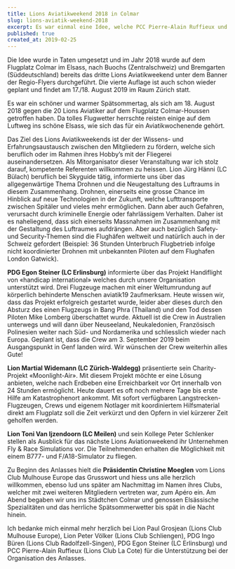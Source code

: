 ```yaml
---
title: Lions Aviatikweekend 2018 in Colmar
slug: lions-aviatik-weekend-2018
excerpt: Es war einmal eine Idee, welche PCC Pierre-Alain Ruffieux und ich nach einer Governorratssitzung besprochen haben. Sie kam auf, weil wir wissen, dass der Lions Club zahlreiche Mitglieder hat, welche sich beruflich oder im Rahmen eines Hobbys mit der Aviatik auseinandersetzen.
published: true
created_at: 2019-02-25
---
```


Die Idee wurde in Taten umgesetzt und im Jahr 2018 wurde auf dem Flugplatz Colmar im Elsass, nach Buochs (Zentralschweiz) und Bremgarten (Süddeutschland) bereits das dritte Lions Aviatikweekend unter dem Banner der Regio-Flyers durchgeführt. Die vierte Auflage ist auch schon wieder geplant und findet am 17./18. August 2019 im Raum Zürich statt.

Es war ein schöner und warmer Spätsommertag, als sich am 18. August 2018 gegen die 20 Lions Aviatiker auf dem Flugplatz Colmar-Houssen getroffen haben. Da tolles Flugwetter herrschte reisten einige auf dem Luftweg ins schöne Elsass, wie sich das für ein Aviatikwochenende gehört.

Das Ziel des Lions Aviatikweekends ist der der Wissens- und Erfahrungsaustausch zwischen den Mitgliedern zu fördern, welche sich beruflich oder im Rahmen ihres Hobby’s mit der Fliegerei auseinandersetzen. Als Mitorganisator dieser Veranstaltung war ich stolz darauf, kompetente Referenten willkommen zu heissen.
Lion Jürg Hänni (LC Bülach) beruflich bei Skyguide tätig, informierte uns über das allgegenwärtige Thema Drohnen und die Neugestaltung des Luftraums in diesem Zusammenhang. Drohnen, einerseits eine grosse Chance im Hinblick auf neue Technologien in der Zukunft, welche Lufttransporte zwischen Spitäler und vieles mehr ermöglichen. Dann aber auch Gefahren, verursacht durch kriminelle Energie oder fahrlässigem Verhalten. Daher ist es naheliegend, dass sich einerseits Massnahmen im Zusammenhang mit der Gestaltung des Luftraumes aufdrängen. Aber auch bezüglich Safety- und Security-Themen sind die Flughäfen weltweit und natürlich auch in der Schweiz gefordert (Beispiel: 36 Stunden Unterbruch Flugbetrieb infolge nicht koordinierter Drohnen mit unbekannten Piloten auf dem Flughafen London Gatwick).

**PDG Egon Steiner (LC Erlinsburg)** informierte über das Projekt Handiflight von «handicap international» welches durch unsere Organisation unterstützt wird. Drei Flugzeuge machen mit einer Weltumrundung auf körperlich behinderte Menschen aviatik19 2aufmerksam. Heute wissen wir, dass das Projekt erfolgreich gestartet wurde, leider aber dieses durch den Absturz des einen Flugzeugs in Bang Phra (Thailand) und den Tod dessen Piloten Mike Lomberg überschattet wurde. Aktuell ist die Crew in Australien unterwegs und will dann über Neuseeland, Neukaledonien, Französisch Polinesien weiter nach Süd- und Nordamerika und schliesslich wieder nach Europa. Geplant ist, dass die Crew am 3. September 2019 beim Ausgangspunkt in Genf landen wird. Wir wünschen der Crew weiterhin alles Gute!

**Lion Martial Widemann (LC Zürich-Waldegg)** präsentierte sein Charity-Projekt «Moonlight-Air». Mit diesem Projekt möchte er eine Lösung anbieten, welche nach Erdbeben eine Erreichbarkeit vor Ort innerhalb von 24 Stunden ermöglicht. Heute dauert es oft noch mehrere Tage bis erste Hilfe am Katastrophenort ankommt. Mit sofort verfügbaren Langstrecken-Flugzeugen, Crews und eigenem Notlager mit koordiniertem Hilfsmaterial direkt am Flugplatz soll die Zeit verkürzt und den Opfern in viel kürzerer Zeit geholfen werden.

**Lion Toni Van Ijzendoorn (LC Meilen)** und sein Kollege Peter Schlenker stellen als Ausblick für das nächste Lions Aviationweekend ihr Unternehmen Fly & Race Simulations vor. Die Teilnehmenden erhalten die Möglichkeit mit einem B777- und F/A18-Simulator zu fliegen.

Zu Beginn des Anlasses hielt die **Präsidentin Christine Moeglen** vom Lions Club Mulhouse Europe das Grusswort und hiess uns alle herzlich willkommen, ebenso lud uns später am Nachmittag im Namen ihres Clubs, welcher mit zwei weiteren Mitgliedern vertreten war, zum Apéro ein. Am Abend begaben wir uns ins Städtchen Colmar und genossen Elsässische Spezialitäten und das herrliche Spätsommerwetter bis spät in die Nacht hinein.

Ich bedanke mich einmal mehr herzlich bei Lion Paul Grosjean (Lions Club Mulhouse Europe), Lion Peter Völker (Lions Club Schliengen), PDG Ingo Büren (Lions Club Radolfzell-Singen), PDG Egon Steiner (LC Erlinsburg) und PCC Pierre-Alain Ruffieux (Lions Club La Cote) für die Unterstützung bei der Organisation des Anlasses.
